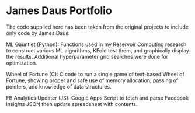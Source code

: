 # James Daus Portfolio
The code supplied here has been taken from the original projects to include only code by James Daus.

ML Gauntlet (Python): Functions used in my Reservoir Computing research to construct various ML algorithms, KFold test them, and graphically display the results. Additional hyperparameter grid searches were done for optimization.

Wheel of Fortune (C): C code to run a single game of text-based Wheel of Fortune, showing proper and safe use of memory allocation, passing of pointers, and knowledge of data structures. 

FB Analytics Updater (JS): Google Apps Script to fetch and parse Facebook insights JSON then update spreadsheet with contents.
